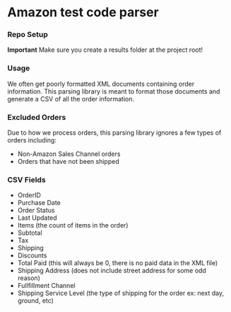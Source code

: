 Amazon test code parser
=========

### Repo Setup
**Important**
Make sure you create a results folder at the project root!

### Usage
We often get poorly formatted XML documents containing order information. This parsing library is meant to format those documents and generate a CSV of all the order information.

### Excluded Orders
Due to how we process orders, this parsing library ignores a few types of orders including: 

* Non-Amazon Sales Channel orders
* Orders that have not been shipped

### CSV Fields

* OrderID
* Purchase Date
* Order Status
* Last Updated
* Items (the count of items in the order)
* Subtotal
* Tax
* Shipping
* Discounts
* Total Paid (this will always be 0, there is no paid data in the XML file)
* Shipping Address (does not include street address for some odd reason)
* Fullfillment Channel
* Shipping Service Level (the type of shipping for the order ex: next day, ground, etc)
